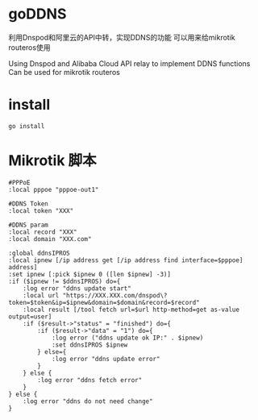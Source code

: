 # goDDNS
利用Dnspod和阿里云的API中转，实现DDNS的功能
可以用来给mikrotik routeros使用

Using Dnspod and Alibaba Cloud API relay to implement DDNS functions
Can be used for mikrotik routeros

# install
`go install`

# Mikrotik 脚本
```
#PPPoE
:local pppoe "pppoe-out1"

#DDNS Token
:local token "XXX"

#DDNS param
:local record "XXX"
:local domain "XXX.com"

:global ddnsIPROS
:local ipnew [/ip address get [/ip address find interface=$pppoe] address]
:set ipnew [:pick $ipnew 0 ([len $ipnew] -3)]
:if ($ipnew != $ddnsIPROS) do={
    :log error "ddns update start"
    :local url "https://XXX.XXX.com/dnspod\?token=$token&ip=$ipnew&domain=$domain&record=$record"
    :local result [/tool fetch url=$url http-method=get as-value output=user]
    :if ($result->"status" = "finished") do={
        :if ($result->"data" = "1") do={
            :log error ("ddns update ok IP:" . $ipnew)
            :set ddnsIPROS $ipnew
        } else={
            :log error "ddns update error"
        }
    } else {
        :log error "ddns fetch error"
    }
} else {
    :log error "ddns do not need change"
}
```
